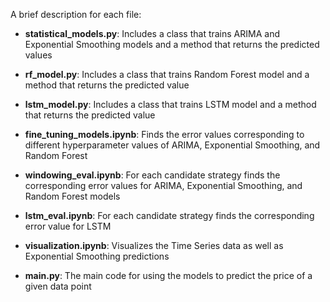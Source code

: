 A brief description for each file:

* **statistical_models.py**: Includes a class that trains ARIMA and Exponential Smoothing models and a method that returns the predicted values

* **rf_model.py**: Includes a class that trains Random Forest model and a method that returns the predicted value

* **lstm_model.py**: Includes a class that trains LSTM model and a method that returns the predicted value

* **fine_tuning_models.ipynb**: Finds the error values corresponding to different hyperparameter values of ARIMA, Exponential Smoothing, and Random Forest

* **windowing_eval.ipynb**: For each candidate strategy finds the corresponding error values for ARIMA, Exponential Smoothing, and Random Forest models

* **lstm_eval.ipynb**: For each candidate strategy finds the corresponding error value for LSTM

* **visualization.ipynb**: Visualizes the Time Series data as well as Exponential Smoothing predictions

* **main.py**: The main code for using the models to predict the price of a given data point